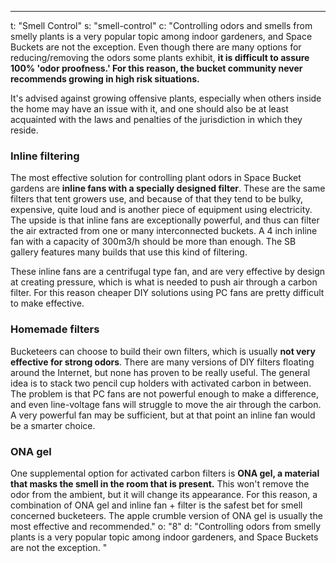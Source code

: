 ---
t: "Smell Control"
s: "smell-control"
c: "Controlling odors and smells from smelly plants is a very popular topic among indoor gardeners, and Space Buckets are not the exception. Even though there are many options for reducing/removing the odors some plants exhibit, <strong>it is difficult to assure 100% 'odor proofness.' For this reason, the bucket community never recommends growing in high risk situations.</strong>

It's advised against growing offensive plants, especially when others inside the home may have an issue with it, and one should also be at least acquainted with the laws and penalties of the jurisdiction in which they reside.

<h3>Inline filtering</h3>
The most effective solution for controlling plant odors in Space Bucket gardens are <strong>inline fans with a specially designed filter</strong>. These are the same filters that tent growers use, and because of that they tend to be bulky, expensive, quite loud and is another piece of equipment using electricity. The upside is that inline fans are exceptionally powerful, and thus can filter the air extracted from one or many interconnected buckets. A 4 inch inline fan with a capacity of 300m3/h should be more than enough. The SB gallery features many builds that use this kind of filtering.

These inline fans are a centrifugal type fan, and are very effective by design at creating pressure, which is what is needed to push air through a carbon filter. For this reason cheaper DIY solutions using PC fans are pretty difficult to make effective.

<h3>Homemade filters</h3>
Bucketeers can choose to build their own filters, which is usually <strong>not very effective for strong odors</strong>. There are many versions of DIY filters floating around the Internet, but none has proven to be really useful. The general idea is to stack two pencil cup holders with activated carbon in between. The problem is that PC fans are not powerful enough to make a difference, and even line-voltage fans will struggle to move the air through the carbon. A very powerful fan may be sufficient, but at that point an inline fan would be a smarter choice.

<h3>ONA gel</h3>
One supplemental option for activated carbon filters is <strong>ONA gel, a material that masks the smell in the room that is present.</strong> This won't remove the odor from the ambient, but it will change its appearance. For this reason, a combination of ONA gel and inline fan + filter is the safest bet for smell concerned bucketeers. The apple crumble version of ONA gel is usually the most effective and recommended."
o: "8"
d: "Controlling odors from smelly plants is a very popular topic among indoor gardeners, and Space Buckets are not the exception. "